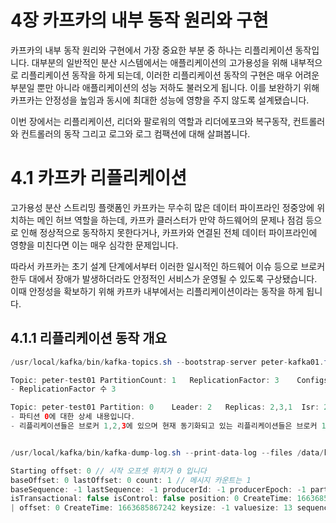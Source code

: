 # 4장 카프카의 내부 동작 원리와 구현

카프카의 내부 동작 원리와 구현에서 가장 중요한 부분 중 하나는 리플리케이션 동작입니다. 대부분의 일반적인 분산 시스템에서는 애플리케이션의 고가용성을 위해 내부적으로 리플리케이션 동작을 하게 되는데, 이러한 리플리케이션 동작의 구현은 매우 어려운 부분일 뿐만 아니라 애플리케이션의 성능 저하도 불러오게 됩니다. 이를 보완하기 위해 카프카는 안정성을 높임과 동시에 최대한 성능에 영향을 주지 않도록 설계됐습니다. 

이번 장에서는 리플리케이션, 리더와 팔로워의 역할과 리더에포크와 복구동작, 컨트롤러와 컨트롤러의 동작 그리고 로그와 로그 컴팩션에 대해 살펴봅니다.

# 4.1 카프카 리플리케이션

고가용성 분산 스트리밍 플랫폼인 카프카는 무수히 많은 데이터 파이프라인 정중앙에 위치하는 메인 허브 역할을 하는데, 카프카 클러스터가 만약 하드웨어의 문제나 점검 등으로 인해 정상적으로 동작하지 못한다거나, 카프카와 연결된 전체 데이터 파이프라인에 영향을 미친다면 이는 매우 심각한 문제입니다. 

따라서 카프카는 초기 설계 단계에서부터 이러한 일시적인 하드웨어 이슈 등으로 브로커 한두 대에서 장애가 발생하더라도 안정적인 서비스가 운영될 수 있도록 구상됐습니다. 이때 안정성을 확보하기 위해 카프카 내부에서는 리플리케이션이라는 동작을 하게 됩니다. 

## 4.1.1 리플리케이션 동작 개요

```java
/usr/local/kafka/bin/kafka-topics.sh --bootstrap-server peter-kafka01.foo.bar:9092 --topic peter-test01 --describe

Topic: peter-test01	PartitionCount: 1	ReplicationFactor: 3	Configs: segment.bytes=1073741824
- ReplicationFactor 수 3

Topic: peter-test01	Partition: 0	Leader: 2	Replicas: 2,3,1  Isr: 2,3,1
- 파티션 0에 대한 상세 내용입니다.
- 리플리케이션들은 브로커 1,2,3에 있으며 현재 동기화되고 있는 리플리케이션들은 브로커 1,2,3이라는 의미입니다.
```

```java

/usr/local/kafka/bin/kafka-dump-log.sh --print-data-log --files /data/kafka-logs/peter-test01-0/00000000000000000000.log 

Starting offset: 0 // 시작 오프셋 위치가 0 입니다
baseOffset: 0 lastOffset: 0 count: 1 // 메시지 카운트는 1
baseSequence: -1 lastSequence: -1 producerId: -1 producerEpoch: -1 partitionLeaderEpoch: 0 
isTransactional: false isControl: false position: 0 CreateTime: 1663685867242 size: 81 magic: 2 compresscodec: NONE crc: 4012220391 isvalid: true
| offset: 0 CreateTime: 1663685867242 keysize: -1 valuesize: 13 sequence: -1 headerKeys: [] payload: test message1 
```
